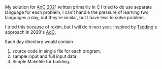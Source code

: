 My solution for [AoC 2021](ventofcode.com/2021/) written primarily
in C
I tried to do use separate language for each problem,
I can't handle the pressure of learning two languages a day,
but they're similar, but I have less to solve problem.

I tried this because of rexim, but I will do it next year.
Inspired by [Tsoding](https://github.com/tsoding)'s approach in 2020's [AoC](https://github.com/tsoding/aoc-2020).

Each day directory would contain
1. source code in single file for each program,
2. sample input and full input data
3. Simple Makefile for building.
